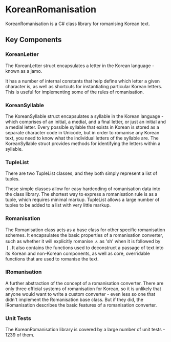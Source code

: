﻿KoreanRomanisation
==================

KoreanRomanisation is a C# class library for romanising Korean text.

## Key Components

### KoreanLetter

The KoreanLetter struct encapsulates a letter in the Korean language - known as a jamo.

It has a number of internal constants that help define which letter a given character is, as well as shortcuts for instantiating particular Korean letters.
This is useful for implementing some of the rules of romanisation.

### KoreanSyllable

The KoreanSyllable struct encapsulates a syllable in the Korean language - which comprises of an initial, a medial, and a final letter, or just an initial and a medial letter.
Every possible syllable that exists in Korean is stored as a separate character code in Unicode, but in order to romanise any Korean text, you need to know what the
individual letters of the syllable are. The KoreanSyllable struct provides methods for identifying the letters within a syllable.

### TupleList

There are two TupleList classes, and they both simply represent a list of tuples.

These simple classes allow for easy hardcoding of romanisation data into the class library. The shortest way to express a romanisation rule is as a tuple, which requires
minimal markup. TupleList allows a large number of tuples to be added to a list with very little markup.

### Romanisation

The Romanisation class acts as a base class for other specific romanisation schemes. It encapsulates the basic properties of a romanisation converter, such as whether it will
explicitly romanise ㅅ as 'sh' when it is followed by ㅣ. It also contains the functions used to deconstruct a passage of text into its Korean and non-Korean components, 
as well as core, overridable functions that are used to romanise the text.

### IRomanisation

A further abstraction of the concept of a romanisation converter. There are only three official systems of romanisation for Korean, so it is unlikely that anyone would want
to write a custom converter - even less so one that didn't implement the Romanisation base class. But if they did, the IRomanisation describes the basic features of a
romanisation converter.

### Unit Tests

The KoreanRomanisation library is covered by a large number of unit tests - 1239 of them.